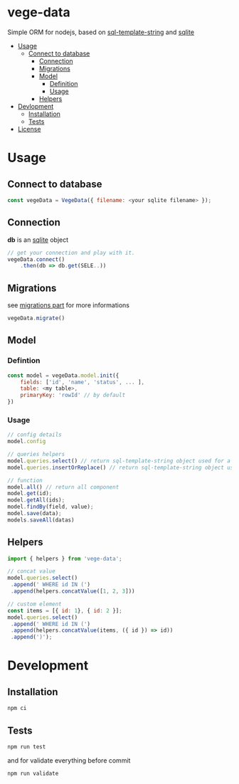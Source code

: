 # vege-data
Simple ORM for nodejs, based on [sql-template-string](https://github.com/felixfbecker/node-sql-template-strings#readme) and [sqlite](https://github.com/kriasoft/node-sqlite#readme)

<!-- TOC -->
- [Usage](#usage)
  - [Connect to database](#usage-connection)
    - [Connection](#usage-connection-get)
    - [Migrations](#usage-migrations)
    - [Model](#usage-model)
        - [Definition](#usage-model-definition)
        - [Usage](#usage-model-usage)
    - [Helpers](#usage-helpers)
- [Devlopment](#dev)
    - [Installation](#dev-install)
    - [Tests](#dev-tests)
- [License](#license)

<!-- TOC END -->


# Usage

## Connect to database
```js
const vegeData = VegeData({ filename: <your sqlite filename> });
```

## Connection

__db__ is an [sqlite](https://github.com/kriasoft/node-sqlite#readme) object

```js
// get your connection and play with it.
vegeData.connect()
    .then(db => db.get(SELE..))
```
## Migrations
see [migrations part](https://github.com/kriasoft/node-sqlite#migrations) for more informations
```js
vegeData.migrate()
```

## Model

### Defintion
```js
const model = vegeData.model.init({
    fields: ['id', 'name', 'status', ... ],
    table: <my table>,
    primaryKey: 'rowId' // by default
})
```

### Usage

```js
// config details
model.config

// queries helpers
model.queries.select() // return sql-template-string object used for a standard select
model.queries.insertOrReplace() // return sql-template-string object used for save

// function
model.all() // return all component
model.get(id);
model.getAll(ids);
model.findBy(field, value);
model.save(data);
models.saveAll(datas)
```


## Helpers

```js
import { helpers } from 'vege-data';

// concat value
model.queries.select()
 .append(' WHERE id IN (')
 .append(helpers.concatValue([1, 2, 3]))

// custom element
const items = [{ id: 1}, { id: 2 }];
model.queries.select()
 .append(' WHERE id IN (')
 .append(helpers.concatValue(items, ({ id }) => id))
 .append(')');

```


# Development
## Installation

```sh
npm ci
```

## Tests
```sh
npm run test
```
and for validate everything before commit
```sh
npm run validate
```
